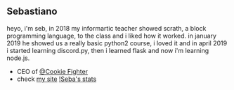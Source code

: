 ## Sebastiano

heyo, i'm seb, in 2018 my informartic teacher showed scrath, a block programming language, to the class and i liked how it worked.
in january 2019 he showed us a really basic python2 course, i loved it and in april 2019 i started learning discord.py, then i learned flask and now i'm learning node.js.

- CEO of [@Cookie Fighter](https://github.com/CookieFighter/)
- check [my site](https://www.seba.gq/index.html)
[!Seba's stats](https://github-readme-stats.vercel.app/api?username=ssebastianoo&theme=tokyonight) 

